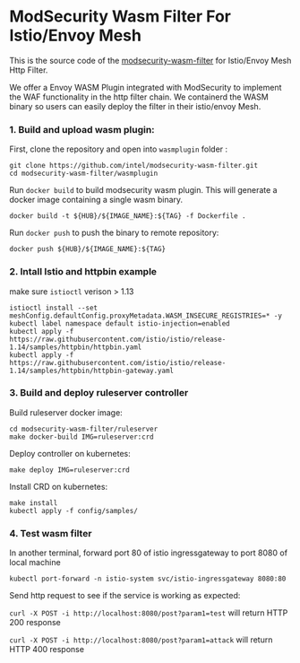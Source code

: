 # ModSecurity Wasm Filter For Istio/Envoy Mesh

This is the source code of the [modsecurity-wasm-filter](https://github.com/intel/modsecurity-wasm-filter) for Istio/Envoy Mesh Http Filter.

We offer a Envoy WASM Plugin integrated with ModSecurity to implement the WAF functionality in the http filter chain. We containerd the WASM binary so users can easily deploy the filter in their istio/envoy Mesh.



### 1. Build and upload wasm plugin:

First, clone the repository and open into `wasmplugin` folder :

 ```
 git clone https://github.com/intel/modsecurity-wasm-filter.git 
 cd modsecurity-wasm-filter/wasmplugin
 ```

Run `docker build` to build modsecurity wasm plugin. This will generate a docker image containing a single wasm binary.

`docker build -t ${HUB}/${IMAGE_NAME}:${TAG} -f Dockerfile .`

Run `docker push` to push the binary to remote repository:

`docker push ${HUB}/${IMAGE_NAME}:${TAG}`



### 2. Intall Istio and httpbin example

make sure `istioctl` verison > 1.13

```
istioctl install --set meshConfig.defaultConfig.proxyMetadata.WASM_INSECURE_REGISTRIES=* -y
kubectl label namespace default istio-injection=enabled
kubectl apply -f https://raw.githubusercontent.com/istio/istio/release-1.14/samples/httpbin/httpbin.yaml
kubectl apply -f https://raw.githubusercontent.com/istio/istio/release-1.14/samples/httpbin/httpbin-gateway.yaml
```


### 3.  Build and deploy ruleserver controller  

Build ruleserver docker image:

```
cd modsecurity-wasm-filter/ruleserver
make docker-build IMG=ruleserver:crd
```

Deploy controller on kubernetes:

```
make deploy IMG=ruleserver:crd
```

Install CRD on kubernetes:

```
make install 
kubectl apply -f config/samples/
```


### 4. Test wasm filter

In another terminal, forward port 80 of istio ingressgateway to port 8080 of local machine

`kubectl port-forward -n istio-system svc/istio-ingressgateway 8080:80`

Send http request to see if the service is working as expected:

`curl -X POST -i http://localhost:8080/post?param1=test` will return HTTP 200 response

`curl -X POST -i http://localhost:8080/post?param1=attack` will return HTTP 400 response







